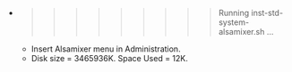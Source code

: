 * >>>>>>>>> Running inst-std-system-alsamixer.sh ...
  * Insert Alsamixer menu in Administration.
  * Disk size = 3465936K. Space Used = 12K.
